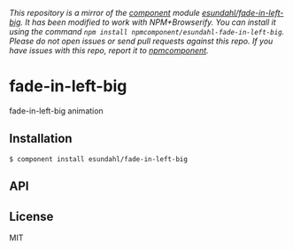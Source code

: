 *This repository is a mirror of the [component](http://component.io) module [esundahl/fade-in-left-big](http://github.com/esundahl/fade-in-left-big). It has been modified to work with NPM+Browserify. You can install it using the command `npm install npmcomponent/esundahl-fade-in-left-big`. Please do not open issues or send pull requests against this repo. If you have issues with this repo, report it to [npmcomponent](https://github.com/airportyh/npmcomponent).*

# fade-in-left-big

  fade-in-left-big animation

## Installation

    $ component install esundahl/fade-in-left-big

## API

   

## License

  MIT
